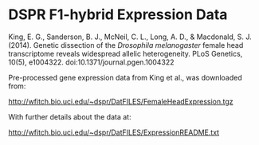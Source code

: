 # DSPR F1-hybrid Expression Data

King, E. G., Sanderson, B. J., McNeil, C. L., Long, A. D., & Macdonald, S. J. 
(2014). Genetic dissection of the *Drosophila melanogaster* female head 
transcriptome reveals widespread allelic heterogeneity. PLoS Genetics, 10(5), 
e1004322. doi:10.1371/journal.pgen.1004322

Pre-processed gene expression data from King et al., was downloaded from:

http://wfitch.bio.uci.edu/~dspr/DatFILES/FemaleHeadExpression.tgz

With further details about the data at:

http://wfitch.bio.uci.edu/~dspr/DatFILES/ExpressionREADME.txt
